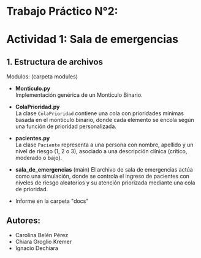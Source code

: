 # Trabajo Práctico N°2: 
# Actividad 1: Sala de emergencias 

## 1. Estructura de archivos

Modulos: (carpeta modules)
- **Monticulo.py**  
  Implementación genérica de un Montículo Binario.
- **ColaPrioridad.py**  
  La clase `ColaPrioridad` contiene una cola con prioridades mínimas basada en el montículo binario, donde cada elemento se encola según una función de prioridad personalizada.
- **pacientes.py**  
  La clase `Paciente` representa a una persona con nombre, apellido y un nivel de riesgo (1, 2 o 3), asociado a una descripción clínica (crítico, moderado o bajo).


- **sala_de_emergencias** (main)
  El archivo de sala de emergencias actúa como una simulación, donde se controla el ingreso de pacientes con niveles de riesgo aleatorios y su atención priorizada mediante una cola de prioridad. 

  
- Informe en la carpeta "docs"

## Autores:
 
- Carolina Belén Pérez
- Chiara Groglio Kremer
- Ignacio Dechiara